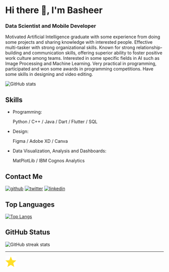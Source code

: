 # Hi there 👋, I'm Basheer
### Data Scientist and Mobile Developer

Motivated Artificial Intelligence graduate with some experience from doing some projects and sharing knowledge with interested people. Effective multi-tasker with strong organizational skills. Known for strong relationship-building and communication skills, offering superior ability to foster positive work culture among teams. Interested in some specific fields in AI such as Image Processing and Machine Learning. Very practical in programming, participated and won some awards in programming competitions. Have some skills in designing and video editing.

![GitHub stats](https://github-readme-stats.vercel.app/api?username=basheerarab&show_icons=true)  



## Skills  
* Programming:   
  
  Python / C++ / Java / Dart / Flutter / SQL
  
  
* Design:
  
  Figma / Adobe XD / Canva
  
  
* Data Visualization, Analysis and Dashboards:
  
  MatPlotLib / IBM Cognos Analytics 



## Contact Me
[<img src='https://cdn.jsdelivr.net/npm/simple-icons@3.0.1/icons/github.svg' alt='github' height='40'>](https://github.com/basheerarab)  [<img src='https://cdn.jsdelivr.net/npm/simple-icons@3.0.1/icons/twitter.svg' alt='twitter' height='40'>](https://twitter.com/Basheer_17)  [<img src='https://cdn.jsdelivr.net/npm/simple-icons@3.0.1/icons/linkedin.svg' alt='linkedin' height='40'>](https://www.linkedin.com/in/basheer-arab-6620001b6/)  



## Top Languages
[![Top Langs](https://github-readme-stats.vercel.app/api/top-langs/?username=basheerarab)](https://github.com/anuraghazra/github-readme-stats)



## GitHub Status
![GitHub streak stats](https://github-readme-streak-stats.herokuapp.com/?user=basheerarab)  


-------------------------------------------------------

<a href='https://stars.github.com/'><img src='https://raw.githubusercontent.com/acervenky/animated-github-badges/master/assets/starbadge.gif' width='35' height='35'></a> 

